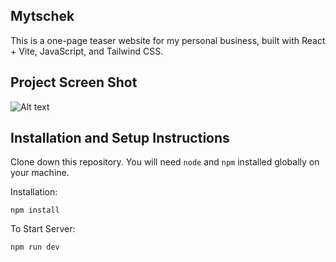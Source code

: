 ## Mytschek

This is a one-page teaser website for my personal business, built with React + Vite, JavaScript, and Tailwind CSS.

## Project Screen Shot

![Alt text](./assets/screenshots/mytschek.png?raw=true)

## Installation and Setup Instructions

Clone down this repository. You will need `node` and `npm` installed globally on your machine.  

Installation:

`npm install`  

To Start Server:

`npm run dev`  